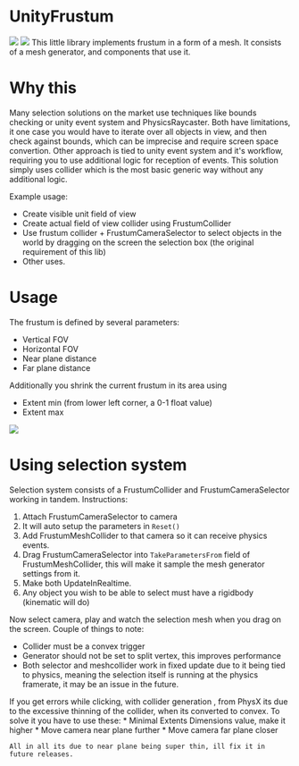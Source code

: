 # UnityFrustum

![](https://kek.gg/i/4tnVqZ.gif)
![](https://kek.gg/i/XnPTz.gif)
This little library implements frustum in a form of a mesh.
It consists of a mesh generator, and components that use it.

# Why this

Many selection solutions on the market use techniques like bounds checking or unity event system and PhysicsRaycaster.
Both have limitations, it one case you would have to iterate over all objects in view, and then check against bounds,
which can be imprecise and require screen space convertion. Other approach is tied to unity event system and it's workflow,
requiring you to use additional logic for reception of events. 
This solution simply uses collider which is the most basic generic way without any additional logic.

Example usage:

* Create visible unit field of view
* Create actual field of view collider using FrustumCollider
* Use frustum collider + FrustumCameraSelector to select objects in the world by dragging on the screen 
the selection box (the original requirement of this lib)
* Other uses.

# Usage

The frustum is defined by several parameters:

* Vertical FOV
* Horizontal FOV
* Near plane distance
* Far plane distance

Additionally you shrink the current frustum in its area using
* Extent min (from lower left corner, a 0-1 float value)
* Extent max 

![](http://i.imgur.com/ByEISk5.png)

# Using selection system

Selection system consists of a FrustumCollider and FrustumCameraSelector working in tandem.
Instructions:
  1. Attach FrustumCameraSelector to camera
  2. It will auto setup the parameters in `Reset()`
  3. Add FrustumMeshCollider to that camera so it can receive physics events.
  4. Drag FrustumCameraSelector into `TakeParametersFrom` field of FrustumMeshCollider, 
  this will make it sample the mesh generator settings from it.
  5. Make both UpdateInRealtime.
  6. Any object you wish to be able to select must have a rigidbody (kinematic will do)
  
  Now select camera, play and watch the selection mesh when you drag on the screen.
  Couple of things to note:
   * Collider must be a convex trigger
   * Generator should not be set to split vertex, this improves performance
   * Both selector and meshcollider work in fixed update due to it being tied to physics,
   meaning the selection itself is running at the physics framerate, it may be an issue in the future.
   
   If you get errors while clicking, with collider generation , from PhysX
   its due to the excessive thinning of the collider, when its converted to convex.
   To solve it you have to use these:
    * Minimal Extents Dimensions value, make it higher
    * Move camera near plane further
    * Move camera far plane closer
    
    All in all its due to near plane being super thin, ill fix it in future releases.

